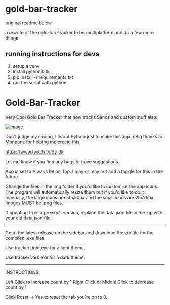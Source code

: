 # gold-bar-tracker

original readme below

a rewrite of the gold-bar-tracker to be multiplatform and do a few more things

## running instructions for devs
1. setup a venv
2. install python3-tk 
3. pip install -r requirements.txt
4. run the script with python

# Gold-Bar-Tracker

Very Cool Gold Bar Tracker that now tracks Sands and custom stuff also.

![image](https://github.com/dy-dk/Gold-Bar-Tracker/assets/103414617/9bfc1224-adb3-45ab-84db-385288dc800e)

Don't judge my coding, I learnt Python just to make this app :)
Big thanks to Monbanz for helping me create this.

https://www.twitch.tv/dy_dk

Let me know if you find any bugs or have suggestions.

App is set to Always be on Top.
I may or may not add a toggle for this in the future.

Change the files in the img folder if you'd like to customise the app icons.
The program will automatically resize them but if you'd like to do it manually, the large icons are 50x50px and the small icons are 25x25px.
Images MUST be .png files.

If updating from a previous version, replace the data.json file in the zip with your old data.json file.

---------------

Go to the latest release on the sidebar and download the zip file for the compiled .exe files

Use trackerLight.exe for a light theme.

Use trackerDark.exe for a dark theme.

---------------

INSTRUCTIONS:

Left Click to increase count by 1
Right Click or Middle Click to decrease count by 1

Click Reset -> Yes to reset the tab you're on to 0.

